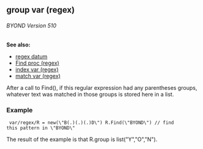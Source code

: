 ## group var (regex) 
###### BYOND Version 510
**See also:**
*   [regex datum](/regex)
*   [Find proc (regex)](/regex/proc/Find)
*   [index var (regex)](/regex/var/index)
*   [match var (regex)](/regex/var/match)


After a call to Find(), if this regular expression had any
parentheses groups, whatever text was matched in those groups is stored
here in a list.
### Example

```
 var/regex/R = new(\"B(.)(.)(.)D\") R.Find(\"BYOND\") // find
this pattern in \"BYOND\" 
```
 The result of the example is that
R.group is list(\"Y\",\"O\",\"N\").